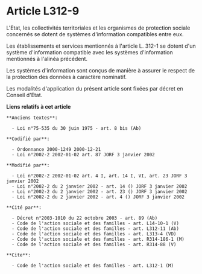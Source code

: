 # Article L312-9

L'Etat, les collectivités territoriales et les organismes de protection sociale concernés se dotent de systèmes d'information
compatibles entre eux.

Les établissements et services mentionnés à l'article L. 312-1 se dotent d'un système d'information compatible avec les
systèmes d'information mentionnés à l'alinéa précédent.

Les systèmes d'information sont conçus de manière à assurer le respect de la protection des données à caractère nominatif.

Les modalités d'application du présent article sont fixées par décret en Conseil d'Etat.

**Liens relatifs à cet article**

	**Anciens textes**:

	  - Loi n°75-535 du 30 juin 1975 - art. 8 bis (Ab)

	**Codifié par**:

	  - Ordonnance 2000-1249 2000-12-21
	  - Loi n°2002-2 2002-01-02 art. 87 JORF 3 janvier 2002

	**Modifié par**:

	  - Loi n°2002-2 2002-01-02 art. 4 I, art. 14 I, VI, art. 23 JORF 3 janvier 2002
	  - Loi n°2002-2 du 2 janvier 2002 - art. 14 () JORF 3 janvier 2002
	  - Loi n°2002-2 du 2 janvier 2002 - art. 23 () JORF 3 janvier 2002
	  - Loi n°2002-2 du 2 janvier 2002 - art. 4 () JORF 3 janvier 2002

	**Cité par**:

	  - Décret n°2003-1010 du 22 octobre 2003 - art. 89 (Ab)
	  - Code de l'action sociale et des familles - art. L14-10-1 (V)
	  - Code de l'action sociale et des familles - art. L312-11 (Ab)
	  - Code de l'action sociale et des familles - art. L313-4 (VD)
	  - Code de l'action sociale et des familles - art. R314-186-1 (M)
	  - Code de l'action sociale et des familles - art. R314-88 (V)

	**Cite**:

	  - Code de l'action sociale et des familles - art. L312-1 (M)
